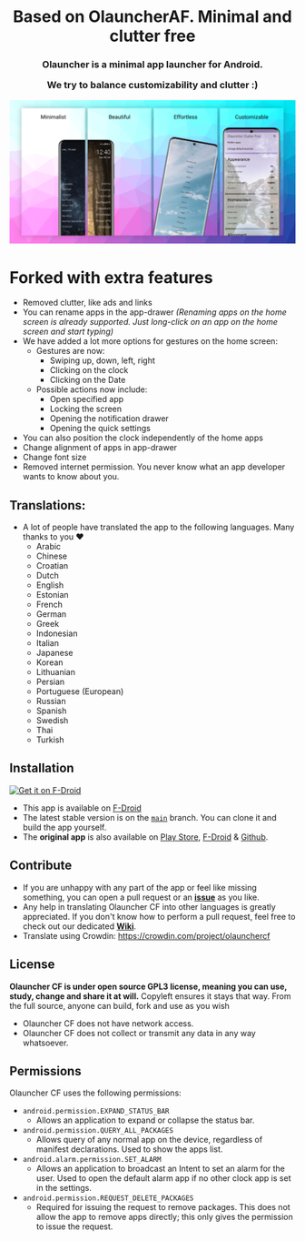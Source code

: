 <h1 align="center">Based on OlauncherAF. Minimal and clutter free</h1>
</p><h3 align="center">Olauncher is a minimal app launcher for Android.

We try to balance customizability and clutter :)</h3>


<img src="art/Header.png" width="1000">

# Forked with extra features

- Removed clutter, like ads and links
- You can rename apps in the app-drawer _(Renaming apps on the home screen is already supported. Just long-click on an app on the home screen and start typing)_
- We have added a lot more options for gestures on the home screen:
    - Gestures are now:
        - Swiping up, down, left, right
        - Clicking on the clock
        - Clicking on the Date
    - Possible actions now include:
        - Open specified app
        - Locking the screen
        - Opening the notification drawer
        - Opening the quick settings
- You can also position the clock independently of the home apps
- Change alignment of apps in app-drawer
- Change font size
- Removed internet permission. You never know what an app developer wants to know about you.


## Translations:

- A lot of people have translated the app to the following languages. Many thanks to you ❤️
  - Arabic
  - Chinese
  - Croatian
  - Dutch
  - English
  - Estonian
  - French
  - German
  - Greek
  - Indonesian
  - Italian
  - Japanese
  - Korean
  - Lithuanian
  - Persian
  - Portuguese (European)
  - Russian
  - Spanish
  - Swedish
  - Thai
  - Turkish


## Installation

[<img src="https://fdroid.gitlab.io/artwork/badge/get-it-on.png"
    alt="Get it on F-Droid"
    height="80">](https://f-droid.org/packages/app.olaunchercf/)
	<!-- <a href="https://github.com/OlauncherCF/OlauncherCF/releases/" target="_blank">
	<img src="https://github.com/OlauncherCF/OlauncherCF/blob/67fa100d3f3c76111e75007cedf8b0e568aa2a42/art/get-it-on-github.png" alt="Get it on GitHub" height="80"/> Useful when relsease will be automatically generated by github -->
</a>

- This app is available on [F-Droid](https://f-droid.org/packages/app.olaunchercf/) <!-- & [Github](https://github.com/OlauncherCF/OlauncherCF/releases/) Useful when relsease will be automatically generated by github -->
- The latest stable version is on the [`main`](https://github.com/OlauncherCF/OlauncherCF/tree/main) branch. You can clone it and build the app yourself.
	<!-- - A github action should build an apk for every [release](https://github.com/OlauncherCF/OlauncherCF/releases). Useful when relsease will be automatically generated by github -->
- The **original app** is also available on [Play Store](https://play.google.com/store/apps/details?id=app.olauncher), [F-Droid](https://f-droid.org/fr/packages/app.olauncher/) & [Github](https://github.com/tanujnotes/Olauncher).

## Contribute

- If you are unhappy with any part of the app or feel like missing something, you can open a pull request or an [**issue**](https://github.com/OlauncherCF/OlauncherCF/issues/new/choose) as you like.
- Any help in translating Olauncher CF into other languages is greatly appreciated. If you don't know how to perform a pull request, feel free to check out our dedicated [**Wiki**](https://github.com/OlauncherCF/OlauncherCF/wiki).
- Translate using Crowdin: https://crowdin.com/project/olaunchercf

## License

**Olauncher CF is under open source GPL3 license, meaning you can use, study, change and share it at will.**
Copyleft ensures it stays that way. From the full source, anyone can build, fork and use as you wish

* Olauncher CF does not have network access.
* Olauncher CF does not collect or transmit any data in any way whatsoever.

## Permissions

Olauncher CF uses the following permissions:

- `android.permission.EXPAND_STATUS_BAR`
	- Allows an application to expand or collapse the status bar.
- `android.permission.QUERY_ALL_PACKAGES`
	- Allows query of any normal app on the device, regardless of manifest declarations. Used to show the apps list.
- `android.alarm.permission.SET_ALARM`
	- Allows an application to broadcast an Intent to set an alarm for the user. Used to open the default alarm app if no other clock app is set in the settings.
- `android.permission.REQUEST_DELETE_PACKAGES`
	- Required for issuing the request to remove packages. This does not allow the app to remove apps directly; this only gives the permission to issue the request.
